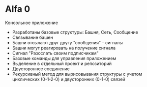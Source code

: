# Alfa 0

Консольное приложение

- Разработаны базовые структуры: Башня, Сеть, Сообщение
- Связывание башен
- Башни отсылают друг другу "сообщения" - сигналы
- Башни могут реагировать на получение сигнала
- Сигнал "Разослать своим подписчикам"
- Базовые команды для управления приложением
- Выделение в отдельный проект и репозиторий
- Двустороннее соединение
- Рекурсивный метод для вырисовывания структуры с учетом циклических (0-1-2-0) и двусторонних (0-1-0) связей

